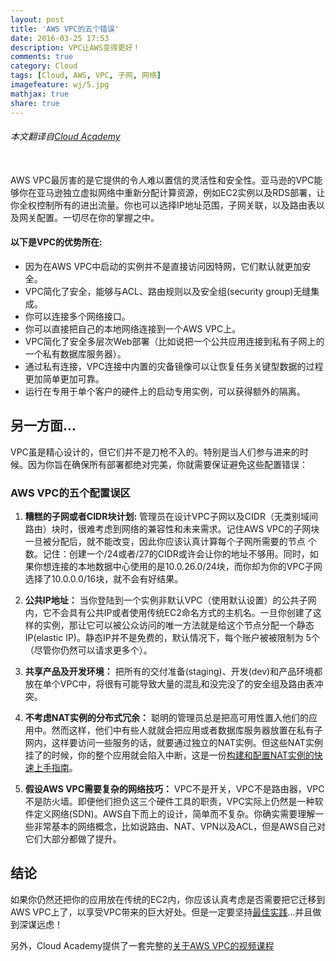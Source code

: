 ```yaml
---
layout: post
title: 'AWS VPC的五个错误'
date: 2016-03-25 17:53
description: VPC让AWS变得更好！
comments: true
category: Cloud
tags: [Cloud, AWS, VPC, 子网, 网络]
imagefeature: wj/5.jpg
mathjax: true
share: true
---
```

###### 本文翻译自[Cloud Academy](http://cloudacademy.com/blog/aws-vpc-configuration-five-kick-yourself-mistakes/)

<!-- AWS VPC配置：让它变得更好。 -->
<br/>
AWS VPC最厉害的是它提供的令人难以置信的灵活性和安全性。亚马逊的VPC能够你在亚马逊独立虚拟网络中重新分配计算资源，例如EC2实例以及RDS部署，让你全权控制所有的进出流量。你也可以选择IP地址范围，子网关联，以及路由表以及网关配置。一切尽在你的掌握之中。

<!--more-->

#### 以下是VPC的优势所在:
- 因为在AWS VPC中启动的实例并不是直接访问因特网，它们默认就更加安全。
- VPC简化了安全，能够与ACL、路由规则以及安全组(security group)无缝集成。
- 你可以连接多个网络接口。
- 你可以直接把自己的本地网络连接到一个AWS VPC上。
- VPC简化了安全多层次Web部署（比如说把一个公共应用连接到私有子网上的一个私有数据库服务器）。
- 通过私有连接，VPC连接中内置的灾备镜像可以让恢复任务关键型数据的过程更加简单更加可靠。
- 运行在专用于单个客户的硬件上的启动专用实例，可以获得额外的隔离。

## 另一方面...
VPC虽是精心设计的，但它们并不是刀枪不入的。特别是当人们参与进来的时候。因为你旨在确保所有部署都绝对完美，你就需要保证避免这些配置错误：

### AWS VPC的五个配置误区

1. __糟糕的子网或者CIDR块计划:__ 管理员在设计VPC子网以及CIDR（无类别域间路由）块时，很难考虑到网络的兼容性和未来需求。记住AWS VPC的子网块一旦被分配后，就不能改变，因此你应该认真计算每个子网所需要的节点 个数。记住：创建一个/24或者/27的CIDR或许会让你的地址不够用。同时，如果你想连接的本地数据中心使用的是10.0.26.0/24块，而你却为你的VPC子网选择了10.0.0.0/16块，就不会有好结果。

2. __公共IP地址：__ 当你登陆到一个实例非默认VPC（使用默认设置）的公共子网内，它不会具有公共IP或者使用传统EC2命名方式的主机名。一旦你创建了这样的实例，那让它可以被公众访问的唯一方法就是给这个节点分配一个静态IP(elastic IP)。静态IP并不是免费的，默认情况下，每个账户被被限制为 5个（尽管你仍然可以请求更多个）。

3. __共享产品及开发环境：__ 把所有的交付准备(staging)、开发(dev)和产品环境都放在单个VPC中，将很有可能导致大量的混乱和没完没了的安全组及路由表冲突。

4. __不考虑NAT实例的分布式冗余：__
聪明的管理员总是把高可用性置入他们的应用中。然而这样，他们中有些人就就会把应用或者数据库服务器放置在私有子网内，这样要访问一些服务的话，就要通过独立的NAT实例。但这些NAT实例挂了的时候，你的整个应用就会陷入中断，这是一份[构建和配置NAT实例的快速上手指南](https://cloudacademy.com/amazon-web-services/amazon-vpc-networking-course/build-and-configure-a-nat-instance.html)。

5. __假设AWS VPC需要复杂的网络技巧：__
VPC不是开关，VPC不是路由器，VPC不是防火墙。即便他们担负这三个硬件工具的职责，VPC实际上仍然是一种软件定义网络(SDN)。AWS自下而上的设计，简单而不复杂。你确实需要理解一些非常基本的网络概念，比如说路由、NAT、VPN以及ACL，但是AWS自己对它们大部分都做了提升。

## 结论
如果你仍然还把你的应用放在传统的EC2内，你应该认真考虑是否需要把它迁移到AWS VPC上了，以享受VPC带来的巨大好处。但是一定要坚持[最佳实践](http://docs.aws.amazon.com/AmazonVPC/latest/UserGuide/VPC_Introduction.html)...并且做到深谋远虑！

另外，Cloud Academy提供了一套完整的[关于AWS VPC的视频课程](https://cloudacademy.com/amazon-web-services/understanding-vpc-course/)
